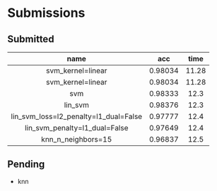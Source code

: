 # Submissions

## Submitted

name | acc | time
:---:|:---:|:---:
svm_kernel=linear | 0.98034 | 11.28
svm_kernel=linear | 0.98034 | 11.28
svm | 0.98333 | 12.3
lin_svm | 0.98376 | 12.3
lin_svm_loss=l2_penalty=l1_dual=False | 0.97777 | 12.4
lin_svm_penalty=l1_dual=False | 0.97649 | 12.4
knn_n_neighbors=15 | 0.96837 | 12.5

## Pending

* knn